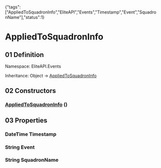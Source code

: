 {"tags":["AppliedToSquadronInfo","EliteAPI","Events","Timestamp","Event","SquadronName"],"status":1}

# AppliedToSquadronInfo

## 01 Definition

Namespace: <span class='code'>EliteAPI.Events</span>

Inheritance: <span class='code'>Object</span> → <span class='code'>[AppliedToSquadronInfo](../../EliteAPI/Events/AppliedToSquadronInfo.html)</span>

## 02 Constructors

### <span class='code'>[AppliedToSquadronInfo](../../EliteAPI/Events/AppliedToSquadronInfo.html)</span> ()

## 03 Properties

### <span class='code'>DateTime</span> Timestamp

### <span class='code'>String</span> Event

### <span class='code'>String</span> SquadronName

